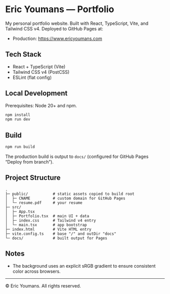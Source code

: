 # Eric Youmans — Portfolio

My personal portfolio website. Built with React, TypeScript, Vite, and Tailwind CSS v4. Deployed to GitHub Pages at:

- Production: https://www.ericyoumans.com

## Tech Stack

- React + TypeScript (Vite)
- Tailwind CSS v4 (PostCSS)
- ESLint (flat config)

## Local Development

Prerequisites: Node 20+ and npm.

```bash
npm install
npm run dev
```

## Build

```bash
npm run build
```

The production build is output to `docs/` (configured for GitHub Pages “Deploy from branch”).

## Project Structure

```
.
├─ public/           # static assets copied to build root
│  ├─ CNAME          # custom domain for GitHub Pages
│  └─ resume.pdf     # your resume
├─ src/
│  ├─ App.tsx
│  ├─ Portfolio.tsx  # main UI + data
│  ├─ index.css      # Tailwind v4 entry
│  └─ main.tsx       # app bootstrap
├─ index.html        # Vite HTML entry
├─ vite.config.ts    # base "/" and outDir "docs"
└─ docs/             # built output for Pages
```

## Notes

- The background uses an explicit sRGB gradient to ensure consistent color across browsers.

---

© Eric Youmans. All rights reserved.
